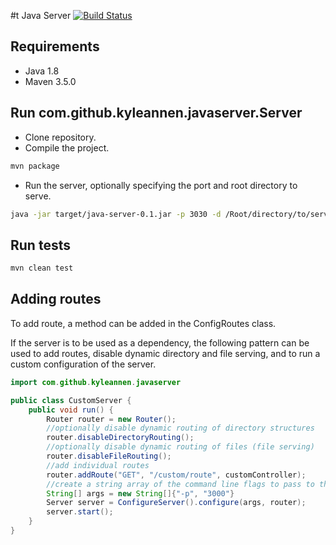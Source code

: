 #t  Java Server [![Build Status](https://travis-ci.org/kyle-annen/java-server.svg?branch=master)](https://travis-ci.org/kyle-annen/java-server)



## Requirements

- Java 1.8
- Maven 3.5.0


## Run com.github.kyleannen.javaserver.Server

- Clone repository.
- Compile the project.

``` bash
mvn package
```
- Run the server, optionally specifying the port and root directory to serve.

``` bash
java -jar target/java-server-0.1.jar -p 3030 -d /Root/directory/to/serve 
```

## Run tests

``` bash
mvn clean test
```


## Adding routes

To add route, a method can be added in the ConfigRoutes class.

If the server is to be used as a dependency, the following pattern can be used to add routes, disable dynamic directory and file serving, and to run a custom configuration of the server.


``` java
import com.github.kyleannen.javaserver

public class CustomServer {
    public void run() {
        Router router = new Router();
        //optionally disable dynamic routing of directory structures
        router.disableDirectoryRouting();
        //optionally disable dynamic routing of files (file serving)
        router.disableFileRouting();
        //add individual routes
        router.addRoute("GET", "/custom/route", customController);
        //create a string array of the command line flags to pass to the server
        String[] args = new String[]{"-p", "3000"}
        Server server = ConfigureServer().configure(args, router);
        server.start();
    }
}
```


